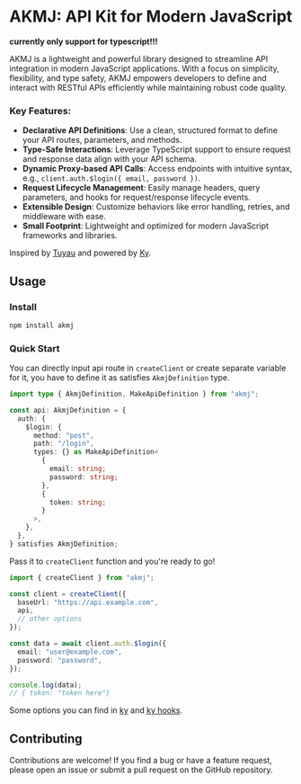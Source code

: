 # **AKMJ: API Kit for Modern JavaScript**

**currently only support for typescript!!!**

AKMJ is a lightweight and powerful library designed to streamline API integration in modern JavaScript applications. With a focus on simplicity, flexibility, and type safety, AKMJ empowers developers to define and interact with RESTful APIs efficiently while maintaining robust code quality.

### Key Features:

- **Declarative API Definitions**: Use a clean, structured format to define your API routes, parameters, and methods.
- **Type-Safe Interactions**: Leverage TypeScript support to ensure request and response data align with your API schema.
- **Dynamic Proxy-based API Calls**: Access endpoints with intuitive syntax, e.g., `client.auth.$login({ email, password })`.
- **Request Lifecycle Management**: Easily manage headers, query parameters, and hooks for request/response lifecycle events.
- **Extensible Design**: Customize behaviors like error handling, retries, and middleware with ease.
- **Small Footprint**: Lightweight and optimized for modern JavaScript frameworks and libraries.

Inspired by [Tuyau](https://github.com/Julien-R44/tuyau) and powered by [Ky](https://github.com/sindresorhus/ky).

## Usage

### Install

```bash
npm install akmj
```

### Quick Start

You can directly input api route in `createClient` or create separate variable for it, you have to define it as satisfies `AkmjDefinition` type.

```typescript
import type { AkmjDefinition, MakeApiDefinition } from "akmj";

const api: AkmjDefinition = {
  auth: {
    $login: {
      method: "post",
      path: "/login",
      types: {} as MakeApiDefinition<
        {
          email: string;
          password: string;
        },
        {
          token: string;
        }
      >,
    },
  },
} satisfies AkmjDefinition;
```

Pass it to `createClient` function and you're ready to go!

```typescript
import { createClient } from "akmj";

const client = createClient({
  baseUrl: "https://api.example.com",
  api,
  // other options
});

const data = await client.auth.$login({
  email: "user@example.com",
  password: "password",
});

console.log(data);
// { token: "token here"}
```

Some options you can find in [ky](https://github.com/sindresorhus/ky#options) and [ky hooks](https://github.com/sindresorhus/ky#hooks).

## Contributing

Contributions are welcome! If you find a bug or have a feature request, please open an issue or submit a pull request on the GitHub repository.
